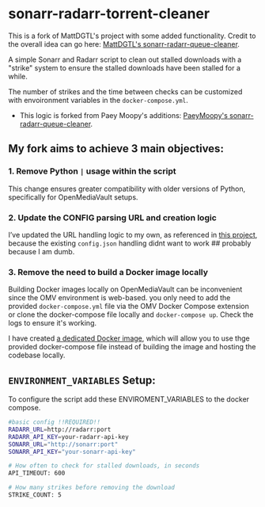 # sonarr-radarr-torrent-cleaner

This is a fork of MattDGTL's project with some added functionality. Credit to the overall idea can go here: [MattDGTL's sonarr-radarr-queue-cleaner](https://github.com/MattDGTL/sonarr-radarr-queue-cleaner).

A simple Sonarr and Radarr script to clean out stalled downloads with a "strike" system to ensure the stalled downloads have been stalled for a while.

The number of strikes and the time between checks can be customized with envoironment variables in the `docker-compose.yml`.
- This logic is forked from Paey Moopy's additions: [PaeyMoopy's sonarr-radarr-queue-cleaner](https://github.com/PaeyMoopy/sonarr-radarr-queue-cleaner).

## My fork aims to achieve 3 main objectives:

### 1. Remove Python `|` usage within the script
This change ensures greater compatibility with older versions of Python, specifically for OpenMediaVault setups.

### 2. Update the CONFIG parsing URL and creation logic
I’ve updated the URL handling logic to my own, as referenced in [this project](https://github.com/iEdgir01/radarr-autodelete), because the existing `config.json` handling didnt want to work ## probably because I am dumb.

### 3. Remove the need to build a Docker image locally
Building Docker images locally on OpenMediaVault can be inconvenient since the OMV environment is web-based. you only need to add the provided `docker-compose.yml` file via the OMV Docker Compose extension or clone the docker-compose file locally and ``docker-compose up``. Check the logs to ensure it's working.

I have created [a dedicated Docker image](https://hub.docker.com/r/iedgir01/media_cleaner), which will allow you to use thge provided docker-compose file instead of building the image and hosting the codebase locally.

## `ENVIRONMENT_VARIABLES` Setup:
To configure the script add these ENVIROMENT_VARIABLES to the docker compose.

```bash
#basic config !!REQUIRED!!
RADARR_URL=http://radarr:port
RADARR_API_KEY=your-radarr-api-key
SONARR_URL="http://sonarr:port"
SONARR_API_KEY="your-sonarr-api-key"

# How often to check for stalled downloads, in seconds
API_TIMEOUT: 600

# How many strikes before removing the download
STRIKE_COUNT: 5
```
